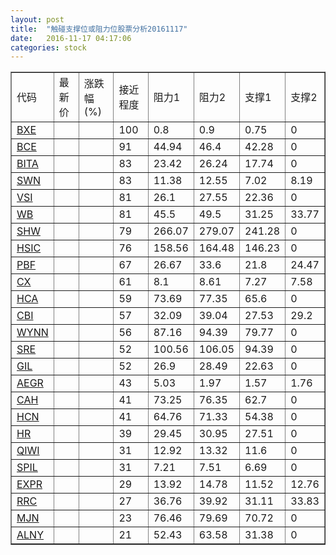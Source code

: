 ```yaml
---
layout: post
title:  "触碰支撑位或阻力位股票分析20161117"
date:   2016-11-17 04:17:06
categories: stock
---
```

<script type="text/javascript">
var stockList = []
stockList.push('gb_bxe');
stockList.push('gb_bce');
stockList.push('gb_bita');
stockList.push('gb_swn');
stockList.push('gb_vsi');
stockList.push('gb_wb');
stockList.push('gb_shw');
stockList.push('gb_hsic');
stockList.push('gb_pbf');
stockList.push('gb_cx');
stockList.push('gb_hca');
stockList.push('gb_cbi');
stockList.push('gb_wynn');
stockList.push('gb_sre');
stockList.push('gb_gil');
stockList.push('gb_aegr');
stockList.push('gb_cah');
stockList.push('gb_hcn');
stockList.push('gb_hr');
stockList.push('gb_qiwi');
stockList.push('gb_spil');
stockList.push('gb_expr');
stockList.push('gb_rrc');
stockList.push('gb_mjn');
stockList.push('gb_alny');
</script>
<table border="1">
 <tr>
 <td>代码</td>
 <td>最新价</td>
 <td>涨跌幅(%)</td>
 <td>接近程度</td>
 <td>阻力1</td>
 <td>阻力2</td>
 <td>支撑1</td>
 <td>支撑2</td>
</tr>
  <tr id="bxe" class="red">
  <td><a href="http://stock.finance.sina.com.cn/usstock/quotes/BXE.html" target="_blank">BXE</a></td><td></td><td></td><td>100</td><td>0.8</td><td>0.9</td><td>0.75</td><td>0</td></tr>
  <tr id="bce" class="green">
  <td><a href="http://stock.finance.sina.com.cn/usstock/quotes/BCE.html" target="_blank">BCE</a></td><td></td><td></td><td>91</td><td>44.94</td><td>46.4</td><td>42.28</td><td>0</td></tr>
  <tr id="bita" class="red">
  <td><a href="http://stock.finance.sina.com.cn/usstock/quotes/BITA.html" target="_blank">BITA</a></td><td></td><td></td><td>83</td><td>23.42</td><td>26.24</td><td>17.74</td><td>0</td></tr>
  <tr id="swn" class="red">
  <td><a href="http://stock.finance.sina.com.cn/usstock/quotes/SWN.html" target="_blank">SWN</a></td><td></td><td></td><td>83</td><td>11.38</td><td>12.55</td><td>7.02</td><td>8.19</td></tr>
  <tr id="vsi" class="red">
  <td><a href="http://stock.finance.sina.com.cn/usstock/quotes/VSI.html" target="_blank">VSI</a></td><td></td><td></td><td>81</td><td>26.1</td><td>27.55</td><td>22.36</td><td>0</td></tr>
  <tr id="wb" class="red">
  <td><a href="http://stock.finance.sina.com.cn/usstock/quotes/WB.html" target="_blank">WB</a></td><td></td><td></td><td>81</td><td>45.5</td><td>49.5</td><td>31.25</td><td>33.77</td></tr>
  <tr id="shw" class="red">
  <td><a href="http://stock.finance.sina.com.cn/usstock/quotes/SHW.html" target="_blank">SHW</a></td><td></td><td></td><td>79</td><td>266.07</td><td>279.07</td><td>241.28</td><td>0</td></tr>
  <tr id="hsic" class="red">
  <td><a href="http://stock.finance.sina.com.cn/usstock/quotes/HSIC.html" target="_blank">HSIC</a></td><td></td><td></td><td>76</td><td>158.56</td><td>164.48</td><td>146.23</td><td>0</td></tr>
  <tr id="pbf" class="red">
  <td><a href="http://stock.finance.sina.com.cn/usstock/quotes/PBF.html" target="_blank">PBF</a></td><td></td><td></td><td>67</td><td>26.67</td><td>33.6</td><td>21.8</td><td>24.47</td></tr>
  <tr id="cx" class="green">
  <td><a href="http://stock.finance.sina.com.cn/usstock/quotes/CX.html" target="_blank">CX</a></td><td></td><td></td><td>61</td><td>8.1</td><td>8.61</td><td>7.27</td><td>7.58</td></tr>
  <tr id="hca" class="green">
  <td><a href="http://stock.finance.sina.com.cn/usstock/quotes/HCA.html" target="_blank">HCA</a></td><td></td><td></td><td>59</td><td>73.69</td><td>77.35</td><td>65.6</td><td>0</td></tr>
  <tr id="cbi" class="red">
  <td><a href="http://stock.finance.sina.com.cn/usstock/quotes/CBI.html" target="_blank">CBI</a></td><td></td><td></td><td>57</td><td>32.09</td><td>39.04</td><td>27.53</td><td>29.2</td></tr>
  <tr id="wynn" class="red">
  <td><a href="http://stock.finance.sina.com.cn/usstock/quotes/WYNN.html" target="_blank">WYNN</a></td><td></td><td></td><td>56</td><td>87.16</td><td>94.39</td><td>79.77</td><td>0</td></tr>
  <tr id="sre" class="green">
  <td><a href="http://stock.finance.sina.com.cn/usstock/quotes/SRE.html" target="_blank">SRE</a></td><td></td><td></td><td>52</td><td>100.56</td><td>106.05</td><td>94.39</td><td>0</td></tr>
  <tr id="gil" class="red">
  <td><a href="http://stock.finance.sina.com.cn/usstock/quotes/GIL.html" target="_blank">GIL</a></td><td></td><td></td><td>52</td><td>26.9</td><td>28.49</td><td>22.63</td><td>0</td></tr>
  <tr id="aegr" class="green">
  <td><a href="http://stock.finance.sina.com.cn/usstock/quotes/AEGR.html" target="_blank">AEGR</a></td><td></td><td></td><td>43</td><td>5.03</td><td>1.97</td><td>1.57</td><td>1.76</td></tr>
  <tr id="cah" class="red">
  <td><a href="http://stock.finance.sina.com.cn/usstock/quotes/CAH.html" target="_blank">CAH</a></td><td></td><td></td><td>41</td><td>73.25</td><td>76.35</td><td>62.7</td><td>0</td></tr>
  <tr id="hcn" class="red">
  <td><a href="http://stock.finance.sina.com.cn/usstock/quotes/HCN.html" target="_blank">HCN</a></td><td></td><td></td><td>41</td><td>64.76</td><td>71.33</td><td>54.38</td><td>0</td></tr>
  <tr id="hr" class="red">
  <td><a href="http://stock.finance.sina.com.cn/usstock/quotes/HR.html" target="_blank">HR</a></td><td></td><td></td><td>39</td><td>29.45</td><td>30.95</td><td>27.51</td><td>0</td></tr>
  <tr id="qiwi" class="red">
  <td><a href="http://stock.finance.sina.com.cn/usstock/quotes/QIWI.html" target="_blank">QIWI</a></td><td></td><td></td><td>31</td><td>12.92</td><td>13.32</td><td>11.6</td><td>0</td></tr>
  <tr id="spil" class="red">
  <td><a href="http://stock.finance.sina.com.cn/usstock/quotes/SPIL.html" target="_blank">SPIL</a></td><td></td><td></td><td>31</td><td>7.21</td><td>7.51</td><td>6.69</td><td>0</td></tr>
  <tr id="expr" class="green">
  <td><a href="http://stock.finance.sina.com.cn/usstock/quotes/EXPR.html" target="_blank">EXPR</a></td><td></td><td></td><td>29</td><td>13.92</td><td>14.78</td><td>11.52</td><td>12.76</td></tr>
  <tr id="rrc" class="green">
  <td><a href="http://stock.finance.sina.com.cn/usstock/quotes/RRC.html" target="_blank">RRC</a></td><td></td><td></td><td>27</td><td>36.76</td><td>39.92</td><td>31.11</td><td>33.83</td></tr>
  <tr id="mjn" class="green">
  <td><a href="http://stock.finance.sina.com.cn/usstock/quotes/MJN.html" target="_blank">MJN</a></td><td></td><td></td><td>23</td><td>76.46</td><td>79.69</td><td>70.72</td><td>0</td></tr>
  <tr id="alny" class="red">
  <td><a href="http://stock.finance.sina.com.cn/usstock/quotes/ALNY.html" target="_blank">ALNY</a></td><td></td><td></td><td>21</td><td>52.43</td><td>63.58</td><td>31.38</td><td>0</td></tr>
</table>
